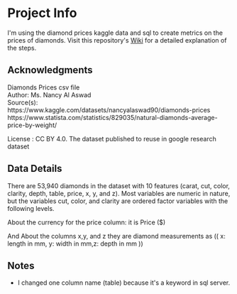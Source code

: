 <H1>Project Info</H1>
I'm using the diamond prices kaggle data and sql to create metrics on the prices of diamonds. Visit this repository's <a href="https://github.com/DeeDee76/sql-diamond-prices/wiki">Wiki</a> for a detailed explanation of the steps.

<H2>Acknowledgments</H2>
Diamonds Prices csv file</BR>
Author: Ms. Nancy Al Aswad</BR>
Source(s):</BR>
https://www.kaggle.com/datasets/nancyalaswad90/diamonds-prices </BR>
https://www.statista.com/statistics/829035/natural-diamonds-average-price-by-weight/

License : CC BY 4.0.
The dataset published to reuse in google research dataset

<H2>Data Details</H2>

There are 53,940 diamonds in the dataset with 10 features (carat, cut, color, clarity, depth, table, price, x, y, and z). Most variables are numeric in nature, but the variables cut, color, and clarity are ordered factor variables with the following levels.

About the currency for the price column: it is Price ($)

And About the columns x,y, and z they are diamond measurements as (( x: length in mm, y: width in mm,z: depth in mm ))

<H2>Notes</H2>

* I changed one column name (table) because it's a keyword in sql server.
